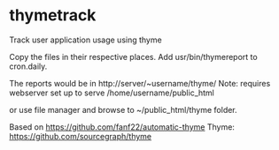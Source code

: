 # thymetrack
Track user application usage using thyme

Copy the files in their respective places. Add usr/bin/thymereport to cron.daily.

The reports would be in http://server/~username/thyme/ 
Note: requires webserver set up to serve /home/username/public_html

or use file manager and browse to ~/public_html/thyme folder.

Based on https://github.com/fanf22/automatic-thyme
Thyme: https://github.com/sourcegraph/thyme
